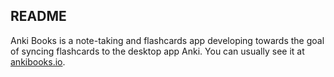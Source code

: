 ## README

Anki Books is a note-taking and flashcards app developing towards the goal of syncing flashcards to the desktop app Anki. You can usually see it at [ankibooks.io](https://ankibooks.io).
